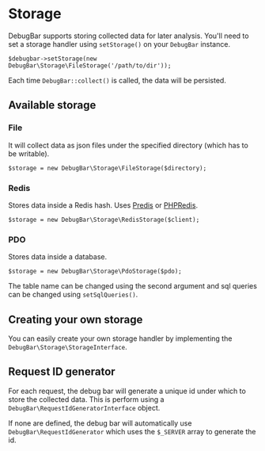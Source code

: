 # Storage

DebugBar supports storing collected data for later analysis.
You'll need to set a storage handler using `setStorage()` on your `DebugBar` instance.

    $debugbar->setStorage(new DebugBar\Storage\FileStorage('/path/to/dir'));

Each time `DebugBar::collect()` is called, the data will be persisted.

## Available storage

### File

It will collect data as json files under the specified directory
(which has to be writable).

    $storage = new DebugBar\Storage\FileStorage($directory);

### Redis

Stores data inside a Redis hash. Uses [Predis](http://github.com/nrk/predis) or [PHPRedis](https://github.com/phpredis/phpredis).

    $storage = new DebugBar\Storage\RedisStorage($client);

### PDO

Stores data inside a database.

    $storage = new DebugBar\Storage\PdoStorage($pdo);

The table name can be changed using the second argument and sql queries
can be changed using `setSqlQueries()`.

## Creating your own storage

You can easily create your own storage handler by implementing the
`DebugBar\Storage\StorageInterface`.

## Request ID generator

For each request, the debug bar will generate a unique id under which to store the
collected data. This is perform using a `DebugBar\RequestIdGeneratorInterface` object.

If none are defined, the debug bar will automatically use `DebugBar\RequestIdGenerator`
which uses the `$_SERVER` array to generate the id.
